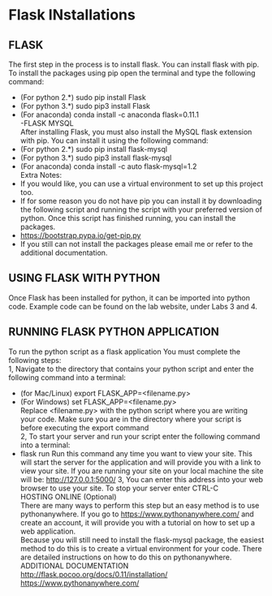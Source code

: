 # Flask INstallations
## FLASK
The first step in the process is to install flask. You can install flask with pip. To install the
packages using pip open the terminal and type the following command:</br>
 - (For python 2.*) sudo pip install Flask</br>
 - (For python 3.*) sudo pip3 install Flask</br>
 - (For anaconda) conda install -c anaconda flask=0.11.1</br>
-FLASK MYSQL</br>
After installing Flask, you must also install the MySQL flask extension with pip. You can
install it using the following command:</br>
 - (For python 2.*) sudo pip install flask-mysql</br>
 - (For python 3.*) sudo pip3 install flask-mysql</br>
 - (For anaconda) conda install -c auto flask-mysql=1.2</br>
Extra Notes:</br>
- If you would like, you can use a virtual environment to set up this project too.</br>
- If for some reason you do not have pip you can install it by downloading the following script and running the script with your preferred version of python. Once this script has finished running, you can install the packages.</br>
 - https://bootstrap.pypa.io/get-pip.py</br>
- If you still can not install the packages please email me or refer to the additional documentation.</br>

## USING FLASK WITH PYTHON
Once Flask has been installed for python, it can be imported into python code. Example code can
be found on the lab website, under Labs 3 and 4. </br>

## RUNNING FLASK PYTHON APPLICATION
To run the python script as a flask application You must complete the following steps:</br>
1, Navigate to the directory that contains your python script and enter the following command
into a terminal:</br>
 - (for Mac/Linux) export FLASK_APP=<filename.py> </br>
 - (For Windows) set FLASK_APP=<filename.py> </br>
Replace <filename.py> with the python script where you are writing your code. Make sure
you are in the directory where your script is before executing the export command</br>
2, To start your server and run your script enter the following command into a terminal:
 - flask run
Run this command any time you want to view your site. This will start the server for the
application and will provide you with a link to view your site. If you are running your site on
your local machine the site will be:
 http://127.0.0.1:5000/
3, You can enter this address into your web browser to use your site. To stop your server enter
CTRL-C</br>
HOSTING ONLINE (Optional)</br>
There are many ways to perform this step but an easy method is to use pythonanywhere. If you
go to https://www.pythonanywhere.com/ and create an account, it will provide you with a tutorial
on how to set up a web application.</br>
Because you will still need to install the flask-mysql package, the easiest method to do this is to
create a virtual environment for your code. There are detailed instructions on how to do this on
pythonanywhere. </br>
ADDITIONAL DOCUMENTATION</br>
http://flask.pocoo.org/docs/0.11/installation/
https://www.pythonanywhere.com/
